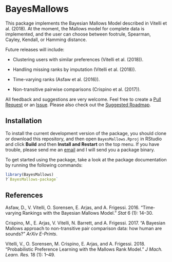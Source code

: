 
<!-- README.md is generated from README.Rmd. Please edit that file -->

# BayesMallows

This package implements the Bayesian Mallows Model described in Vitelli
et al. (2018). At the moment, the Mallows model for complete data is
implemented, and the user can choose between footrule, Spearman, Cayley,
Kendall, or Hamming distance.

Future releases will include:

  - Clustering users with similar preferences (Vitelli et al. (2018)).

  - Handling missing ranks by imputation (Vitelli et al. (2018)).

  - Time-varying ranks (Asfaw et al. (2016)).

  - Non-transitive pairwise comparisons (Crispino et al. (2017)).

All feedback and suggestions are very welcome. Feel free to create a
[Pull Request](https://github.uio.no/oyss/BayesMallows/pulls) or an
[Issue](https://github.uio.no/oyss/BayesMallows/issues). Please also
check out the [Suggested
Roadmap](https://github.uio.no/oyss/BayesMallows/wiki/Roadmap).

## Installation

To install the current development version of the package, you should
clone or download this repository, and then open `BayesMallows.Rproj` in
RStudio and click **Build** and then **Install and Restart** on the top
menu. If you have trouble, please send me an
[email](oystein.sorensen@medisin.uio.no) and I will send you a package
binary.

To get started using the package, take a look at the package
documentation by running the following commands:

``` r
library(BayesMallows)
?`BayesMallows-package`
```

## References

<div id="refs" class="references">

<div id="ref-asfaw2016">

Asfaw, D., V. Vitelli, O. Sorensen, E. Arjas, and A. Frigessi. 2016.
“Time‐varying Rankings with the Bayesian Mallows Model.” *Stat* 6 (1):
14–30.

</div>

<div id="ref-crispino2017">

Crispino, M., E. Arjas, V. Vitelli, N. Barrett, and A. Frigessi. 2017.
“A Bayesian Mallows approach to non-transitive pair comparison data:
how human are sounds?” *ArXiv E-Prints*.

</div>

<div id="ref-vitelli2018">

Vitelli, V., O. Sorensen, M. Crispino, E. Arjas, and A. Frigessi. 2018.
“Probabilistic Preference Learning with the Mallows Rank Model.” *J
Mach. Learn. Res.* 18 (1): 1–49.

</div>

</div>
